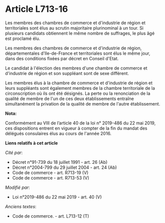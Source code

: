 # Article L713-16

Les membres des chambres de commerce et d'industrie de région et territoriales sont élus au scrutin majoritaire plurinominal
à un tour. Si plusieurs candidats obtiennent le même nombre de suffrages, le plus âgé est proclamé élu.

Les membres des chambres de commerce et d'industrie de région, départementales d'Ile-de-France et territoriales sont élus le
même jour, dans des conditions fixées par décret en Conseil d'Etat.

Le candidat à l'élection des membres d'une chambre de commerce et d'industrie de région et son suppléant sont de sexe
différent.

Les membres élus à la chambre de commerce et d'industrie de région et leurs suppléants sont également membres de la chambre
territoriale de la circonscription où ils ont été désignés. La perte ou la renonciation de la qualité de membre de l'un de
ces deux établissements entraîne simultanément la privation de la qualité de membre de l'autre établissement.

**Nota:**

Conformément au VIII de l’article 40 de la loi n° 2019-486 du 22 mai 2019, ces dispositions entrent en vigueur à compter de
la fin du mandat des délégués consulaires élus au cours de l'année 2016.

**Liens relatifs à cet article**

_Cité par_:

  - Décret n°91-739 du 18 juillet 1991 - art. 26 (Ab)
  - Décret n°2004-799 du 29 juillet 2004 - art. 24 (Ab)
  - Code de commerce - art. R713-19 (V)
  - Code de commerce - art. R713-53 (V)

_Modifié par_:

  - Loi n°2019-486 du 22 mai 2019 - art. 40 (V)

_Anciens textes_:

  - Code de commerce. - art. L713-12 (T)
